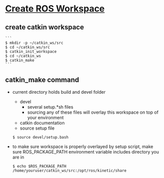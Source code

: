 # [Create ROS Workspace][1]

## create catkin workspace

    ```
    $ mkdir -p ~/catkin_ws/src
    $ cd ~/catkin_ws/src
    $ catkin_init_workspace
	$ cd ~/catkin_ws
	$ catkin_make
	```
    
## catkin_make command

- current directory holds build and devel folder
    - devel 
		- several setup.*sh files
		- sourcing any of these files will overlay this workspace on top of your environment
    - catkin documentation
	- source setup file
	
    ```
    $ source devel/setup.bash
    ```

- to make sure workspace is properly overlayed by setup script, make sure ROS_PACKAGE_PATH environment variable includes directory you are in

    ```
    $ echo $ROS_PACKAGE_PATH
    /home/youruser/catkin_ws/src:/opt/ros/kinetic/share
    ```

[1]: http://wiki.ros.org/ROS/Tutorials/InstallingandConfiguringROSEnvironment
